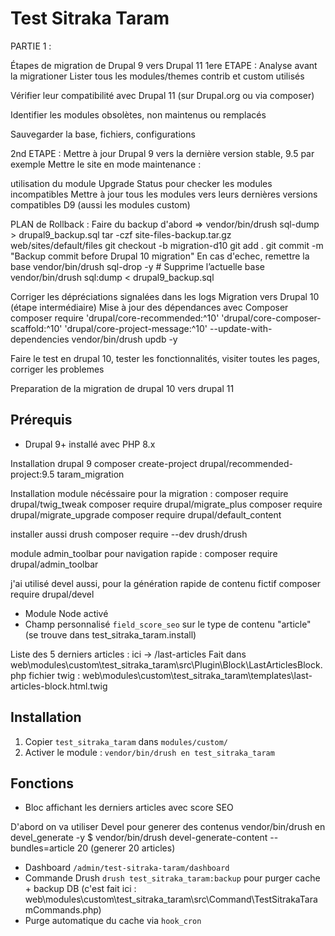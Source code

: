 
# Test Sitraka Taram



PARTIE 1 : 

Étapes de migration de Drupal 9 vers Drupal 11
 1ere ETAPE : Analyse avant la migrationer
Lister tous les modules/themes contrib et custom utilisés

Vérifier leur compatibilité avec Drupal 11 (sur Drupal.org ou via composer)

Identifier les modules obsolètes, non maintenus ou remplacés

Sauvegarder la base, fichiers, configurations

2nd ETAPE :
Mettre à jour Drupal 9 vers la dernière version stable, 9.5 par exemple
Mettre le site en mode maintenance :

utilisation du module Upgrade Status pour checker les modules incompatibles
Mettre à jour tous les modules vers leurs dernières versions compatibles D9 (aussi les modules custom)

PLAN de Rollback : 
Faire du backup d'abord => vendor/bin/drush sql-dump > drupal9_backup.sql
tar -czf site-files-backup.tar.gz web/sites/default/files
git checkout -b migration-d10
git add .
git commit -m "Backup commit before Drupal 10 migration"
En cas d'echec, remettre la base 
vendor/bin/drush sql-drop -y   # Supprime l’actuelle base 
vendor/bin/drush sql:dump < drupal9_backup.sql



Corriger les dépréciations signalées dans les logs
Migration vers Drupal 10 (étape intermédiaire)
Mise à jour des dépendances avec Composer
composer require 'drupal/core-recommended:^10' 'drupal/core-composer-scaffold:^10' 'drupal/core-project-message:^10' --update-with-dependencies
vendor/bin/drush updb -y


Faire le test en drupal 10, tester les fonctionnalités, visiter toutes les pages, corriger les problemes

Preparation de la migration de drupal 10 vers drupal 11




## Prérequis
- Drupal 9+ installé avec PHP 8.x

Installation drupal 9 
composer  create-project drupal/recommended-project:9.5 taram_migration

Installation module nécéssaire pour la migration : 
composer require drupal/twig_tweak
composer require drupal/migrate_plus
composer require drupal/migrate_upgrade
composer require drupal/default_content

installer aussi drush
composer require --dev drush/drush


module admin_toolbar pour navigation rapide : 
composer require drupal/admin_toolbar

j'ai utilisé devel aussi, pour la génération rapide de contenu fictif 
composer require drupal/devel

- Module Node activé
- Champ personnalisé `field_score_seo` sur le type de contenu "article" (se trouve dans test_sitraka_taram.install)


Liste des 5 derniers articles :   ici -> /last-articles
Fait dans web\modules\custom\test_sitraka_taram\src\Plugin\Block\LastArticlesBlock.php
fichier twig : web\modules\custom\test_sitraka_taram\templates\last-articles-block.html.twig

## Installation
1. Copier `test_sitraka_taram` dans `modules/custom/`
2. Activer le module :
   `vendor/bin/drush en test_sitraka_taram`


## Fonctions
- Bloc affichant les derniers articles avec score SEO

D'abord on va utiliser Devel pour generer des contenus
vendor/bin/drush en devel_generate -y
$ vendor/bin/drush  devel-generate-content --bundles=article 20 (generer 20 articles)


- Dashboard `/admin/test-sitraka-taram/dashboard`
- Commande Drush `drush test_sitraka_taram:backup` pour purger cache + backup DB (c'est fait ici :
 web\modules\custom\test_sitraka_taram\src\Command\TestSitrakaTaramCommands.php)
- Purge automatique du cache via `hook_cron`


